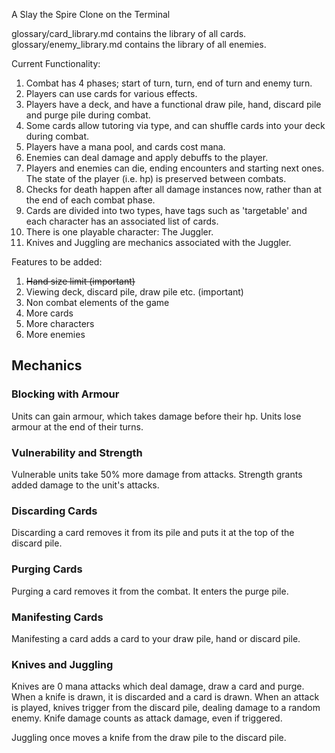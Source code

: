 A Slay the Spire Clone on the Terminal

glossary/card_library.md contains the library of all cards.  
glossary/enemy_library.md contains the library of all enemies.

Current Functionality:
1. Combat has 4 phases; start of turn, turn, end of turn and enemy turn.
1. Players can use cards for various effects.
2. Players have a deck, and have a functional draw pile, hand, discard pile and purge pile during combat.
3. Some cards allow tutoring via type, and can shuffle cards into your deck during combat.
4. Players have a mana pool, and cards cost mana.
4. Enemies can deal damage and apply debuffs to the player.
5. Players and enemies can die, ending encounters and starting next ones. The state of the player (i.e. hp) is preserved between combats.
6. Checks for death happen after all damage instances now, rather than at the end of each combat phase.
7. Cards are divided into two types, have tags such as 'targetable' and each character has an associated list of cards.
7. There is one playable character: The Juggler.
8. Knives and Juggling are mechanics associated with the Juggler.

Features to be added:
1. ~~Hand size limit (important)~~
2. Viewing deck, discard pile, draw pile etc. (important)
3. Non combat elements of the game
4. More cards
5. More characters
6. More enemies

## Mechanics
### Blocking with Armour
Units can gain armour, which takes damage before their hp. Units lose armour at the end of their turns.

### Vulnerability and Strength
Vulnerable units take 50% more damage from attacks. Strength grants added damage to the unit's attacks.

### Discarding Cards
Discarding a card removes it from its pile and puts it at the top of the discard pile.

### Purging Cards
Purging a card removes it from the combat. It enters the purge pile.

### Manifesting Cards
Manifesting a card adds a card to your draw pile, hand or discard pile.

### Knives and Juggling
Knives are 0 mana attacks which deal damage, draw a card and purge. When a knife is drawn, it is discarded and a card is drawn.
When an attack is played, knives trigger from the discard pile, dealing damage to a random enemy. Knife damage counts as attack damage, even if triggered.

Juggling once moves a knife from the draw pile to the discard pile.